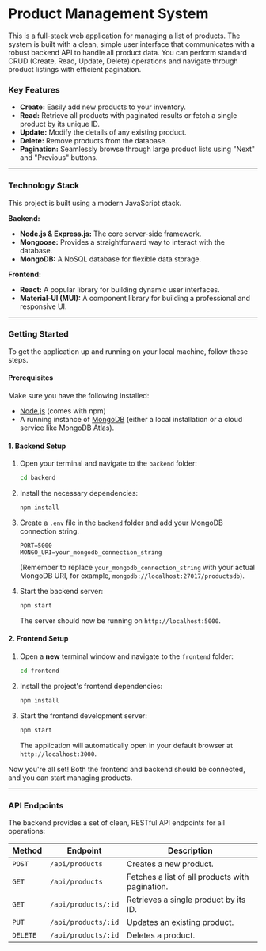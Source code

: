 # Product Management System

This is a full-stack web application for managing a list of products. The system is built with a clean, simple user interface that communicates with a robust backend API to handle all product data. You can perform standard CRUD (Create, Read, Update, Delete) operations and navigate through product listings with efficient pagination.

### Key Features
* **Create:** Easily add new products to your inventory.
* **Read:** Retrieve all products with paginated results or fetch a single product by its unique ID.
* **Update:** Modify the details of any existing product.
* **Delete:** Remove products from the database.
* **Pagination:** Seamlessly browse through large product lists using "Next" and "Previous" buttons.

---

### Technology Stack
This project is built using a modern JavaScript stack.

**Backend:**
* **Node.js & Express.js:** The core server-side framework.
* **Mongoose:** Provides a straightforward way to interact with the database.
* **MongoDB:** A NoSQL database for flexible data storage.

**Frontend:**
* **React:** A popular library for building dynamic user interfaces.
* **Material-UI (MUI):** A component library for building a professional and responsive UI.

---

### Getting Started

To get the application up and running on your local machine, follow these steps.

#### Prerequisites
Make sure you have the following installed:
* [Node.js](https://nodejs.org/en/) (comes with npm)
* A running instance of [MongoDB](https://www.mongodb.com/) (either a local installation or a cloud service like MongoDB Atlas).

#### 1. Backend Setup

1.  Open your terminal and navigate to the `backend` folder:
    ```bash
    cd backend
    ```
2.  Install the necessary dependencies:
    ```bash
    npm install
    ```
3.  Create a `.env` file in the `backend` folder and add your MongoDB connection string.
    ```
    PORT=5000
    MONGO_URI=your_mongodb_connection_string
    ```
    (Remember to replace `your_mongodb_connection_string` with your actual MongoDB URI, for example, `mongodb://localhost:27017/productsdb`).

4.  Start the backend server:
    ```bash
    npm start
    ```
    The server should now be running on `http://localhost:5000`.

#### 2. Frontend Setup

1.  Open a **new** terminal window and navigate to the `frontend` folder:
    ```bash
    cd frontend
    ```
2.  Install the project's frontend dependencies:
    ```bash
    npm install
    ```
3.  Start the frontend development server:
    ```bash
    npm start
    ```
    The application will automatically open in your default browser at `http://localhost:3000`.

Now you're all set! Both the frontend and backend should be connected, and you can start managing products.

---

### API Endpoints
The backend provides a set of clean, RESTful API endpoints for all operations:

| Method | Endpoint             | Description                       |
|--------|----------------------|-----------------------------------|
| `POST`   | `/api/products`        | Creates a new product.            |
| `GET`    | `/api/products`        | Fetches a list of all products with pagination. |
| `GET`    | `/api/products/:id`    | Retrieves a single product by its ID. |
| `PUT`    | `/api/products/:id`    | Updates an existing product.      |
| `DELETE` | `/api/products/:id`    | Deletes a product.                |
